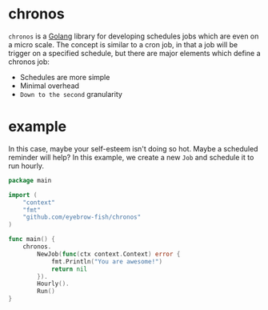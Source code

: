 # chronos

`chronos` is a [Golang](https://golang.org) library for developing schedules jobs which are even on a micro scale. The
concept is similar to a cron job, in that a job will be trigger on a specified schedule, but there are major elements
which define a chronos job:

- Schedules are more simple
- Minimal overhead
- `Down to the second` granularity

# example

In this case, maybe your self-esteem isn't doing so hot. Maybe a scheduled reminder will help? In this example, we
create a new `Job` and schedule it to run hourly.

```go
package main

import (
	"context"
	"fmt"
	"github.com/eyebrow-fish/chronos"
)

func main() {
	chronos.
		NewJob(func(ctx context.Context) error {
			fmt.Println("You are awesome!")
			return nil
		}).
		Hourly().
		Run()
}
```
